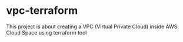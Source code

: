 # vpc-terraform
This project is about creating a VPC (Virtual Private Cloud) inside AWS Cloud Space using terraform tool
